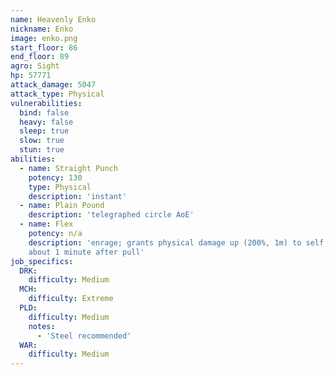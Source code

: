 ```yaml
---
name: Heavenly Enko
nickname: Enko
image: enko.png
start_floor: 86
end_floor: 89
agro: Sight
hp: 57771
attack_damage: 5047
attack_type: Physical
vulnerabilities:
  bind: false
  heavy: false
  sleep: true
  slow: true
  stun: true
abilities:
  - name: Straight Punch
    potency: 130
    type: Physical
    description: 'instant'
  - name: Plain Pound
    description: 'telegraphed circle AoE'
  - name: Flex
    potency: n/a
    description: 'enrage; grants physical damage up (200%, 1m) to self; used
    about 1 minute after pull'
job_specifics:
  DRK:
    difficulty: Medium
  MCH:
    difficulty: Extreme
  PLD:
    difficulty: Medium
    notes:
      - 'Steel recommended'
  WAR:
    difficulty: Medium
---
```

